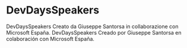 # DevDaysSpeakers
DevDaysSpeakers Creato da Giuseppe Santorsa in collaborazione con Microsoft España.
DevDaysSpeakers Creado por Giuseppe Santorsa en colaboración con Microsoft España.
